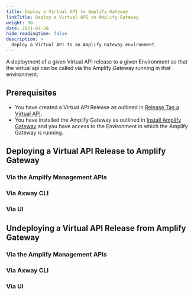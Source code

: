 ```yaml
---
title: Deploy a Virtual API to Amplify Gateway
linkTitle: Deploy a Virtual API to Amplify Gateway
weight: 30
date: 2021-07-26
hide_readingtime: false
description: >
  Deploy a Virtual API to an Amplify Gateway environment.
---
```


A deployment of a given Virtual API release to a given Environment so that the virtual api can be called via the Amplify Gateway running in that environment. 

## Prerequisites

* You have created a Virtual API Release as outlined in [Release Tag a Virtual API](/docs/usage/ReleaseTag/index.html).
* You have installed the Amplify Gateway as outlined in [Install Amplify Gateway](/docs/install/index.html) and you have access to the Environment in which the Amplify Gateway is running. 

## Deploying a Virtual API Release to Amplify Gateway

### Via the Amplify Management APIs

### Via Axway CLI

### Via UI

## Undeploying a Virtual API Release from Amplify Gateway

### Via the Amplify Management APIs

### Via Axway CLI

### Via UI
